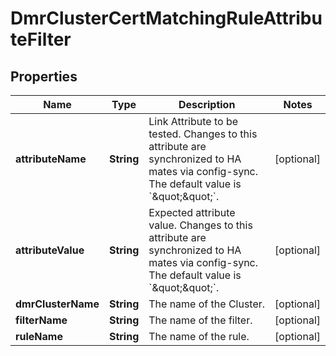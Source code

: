 

# DmrClusterCertMatchingRuleAttributeFilter


## Properties

| Name | Type | Description | Notes |
|------------ | ------------- | ------------- | -------------|
|**attributeName** | **String** | Link Attribute to be tested. Changes to this attribute are synchronized to HA mates via config-sync. The default value is &#x60;\&quot;\&quot;&#x60;. |  [optional] |
|**attributeValue** | **String** | Expected attribute value. Changes to this attribute are synchronized to HA mates via config-sync. The default value is &#x60;\&quot;\&quot;&#x60;. |  [optional] |
|**dmrClusterName** | **String** | The name of the Cluster. |  [optional] |
|**filterName** | **String** | The name of the filter. |  [optional] |
|**ruleName** | **String** | The name of the rule. |  [optional] |



